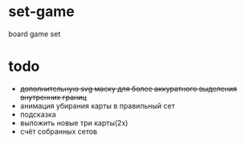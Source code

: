 # set-game
board game set

# todo
- ~~дополнительную svg маску для более аккуратного выделения внутренних границ~~
- анимация убирания карты в правильный сет
- подсказка
- выложить новые три карты(2х)
- счёт собранных сетов
